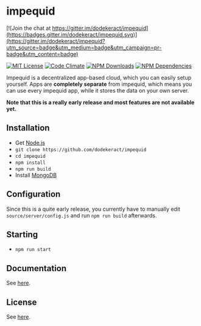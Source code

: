 # impequid

[![Join the chat at https://gitter.im/dodekeract/impequid](https://badges.gitter.im/dodekeract/impequid.svg)](https://gitter.im/dodekeract/impequid?utm_source=badge&utm_medium=badge&utm_campaign=pr-badge&utm_content=badge)

[![MIT License](https://img.shields.io/badge/license-MIT-blue.svg)](http://opensource.org/licenses/MIT)
[![Code Climate](https://codeclimate.com/github/dodekeract/impequid/badges/gpa.svg)](https://codeclimate.com/github/dodekeract/impequid)
[![NPM Downloads](https://img.shields.io/npm/dm/impequid.svg)](https://npmjs.com/package/impequid)
[![NPM Dependencies](https://david-dm.org/dodekeract/impequid.png)](https://npmjs.com/package/impequid)

Impequid is a decentralized app-based cloud, which you can easily setup yourself. Apps are **completely separate** from impequid, which means you can use every impequid app, while it stores the data on your own server.

**Note that this is a really early release and most features are not available yet.**

## Installation

- Get [Node.js](https://nodejs.org)
- `git clone https://github.com/dodekeract/impequid`
- `cd impequid`
- `npm install`
- `npm run build`
- Install [MongoDB](https://mongodb.com)

## Configuration

Since this is a quite early release, you currently have to manually edit `source/server/config.js` and run `npm run build` afterwards.

## Starting

- `npm run start`

## Documentation

See [here](https://github.com/dodekeract/impequid/tree/master/documentation).

## License

See [here](https://github.com/dodekeract/impequid/tree/master/documentation/license.md).
